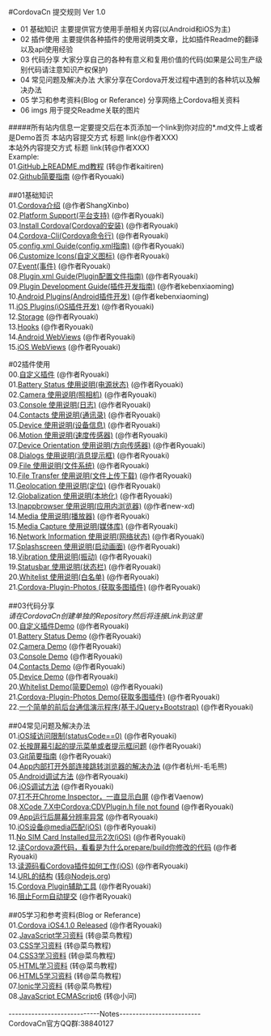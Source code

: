 #CordovaCn 提交规则 Ver 1.0<br>

- 01 基础知识 主要提供官方使用手册相关内容(以Android和iOS为主)<br>
- 02 插件使用 主要提供各种插件的使用说明类文章，比如插件Readme的翻译以及api使用经验<br>
- 03 代码分享 大家分享自己的各种有意义和复用价值的代码(如果是公司生产级别代码请注意知识产权保护)<br>
- 04 常见问题及解决办法 大家分享在Cordova开发过程中遇到的各种坑以及解决办法<br>
- 05 学习和参考资料(Blog or Referance) 分享网络上Cordova相关资料<br>
- 06 imgs     用于提交Readme关联的图片<br>

#####所有站内信息一定要提交后在本页添加一个link到你对应的*.md文件上或者是Demo首页
本站内容提交方式    标题 link(@作者XXX)<br>
本站外内容提交方式  标题 link(转@作者XXX)<br>
Example: <br>
01.[GitHub上README.md教程](http://blog.csdn.net/kaitiren/article/details/38513715) (转@作者kaitiren)<br>
02.[Github简要指南](https://github.com/CordovaCn/CordovaCn/blob/master/04%E5%B8%B8%E8%A7%81%E9%97%AE%E9%A2%98%E5%8F%8A%E8%A7%A3%E5%86%B3%E7%BB%8F%E9%AA%8C(Problem&Experience)/03.Git%E7%AE%80%E8%A6%81%E6%8C%87%E5%8D%97.md) (@作者Ryouaki)<br>
<br>
##01基础知识<br>
01.[Cordova介绍](https://github.com/CordovaCn/CordovaCn/blob/master/01%E5%9F%BA%E7%A1%80%E7%9F%A5%E8%AF%86(Basic%20Knowledge)/01.What-is-Cordova.md) (@作者ShangXinbo)<br>
02.[Platform Support(平台支持)](https://github.com/CordovaCn/CordovaCn/blob/master/01%E5%9F%BA%E7%A1%80%E7%9F%A5%E8%AF%86(Basic%20Knowledge)/02.Platform%20Supports(%E5%B9%B3%E5%8F%B0%E6%94%AF%E6%8C%81).md) (@作者Ryouaki)<br>
03.[Install Cordova(Cordova的安装)](https://github.com/CordovaCn/CordovaCn/blob/master/01%E5%9F%BA%E7%A1%80%E7%9F%A5%E8%AF%86(Basic%20Knowledge)/03Install%20Cordova(Cordova%E7%9A%84%E5%AE%89%E8%A3%85).md) (@作者Ryouaki)<br>
04.[Cordova-Cli(Cordova命令行)](https://github.com/CordovaCn/CordovaCn/blob/master/01%E5%9F%BA%E7%A1%80%E7%9F%A5%E8%AF%86(Basic%20Knowledge)/04.Cordova%20Command-Line-Interface(Cordova%E5%91%BD%E4%BB%A4%E8%A1%8C).md) (@作者Ryouaki)<br>
05.[config.xml Guide(config.xml指南)](https://github.com/CordovaCn/CordovaCn/blob/master/01%E5%9F%BA%E7%A1%80%E7%9F%A5%E8%AF%86(Basic%20Knowledge)/05.config.xml%20Guide(config.xml%E6%8C%87%E5%8D%97).md) (@作者Ryouaki)<br>
06.[Customize Icons(自定义图标)](https://github.com/CordovaCn/CordovaCn/blob/master/01%E5%9F%BA%E7%A1%80%E7%9F%A5%E8%AF%86(Basic%20Knowledge)/06.Customize%20Icons(%E8%87%AA%E5%AE%9A%E4%B9%89%E5%9B%BE%E6%A0%87).md) (@作者Ryouaki)<br>
07.[Event(事件)](https://github.com/CordovaCn/CordovaCn/blob/master/01%E5%9F%BA%E7%A1%80%E7%9F%A5%E8%AF%86(Basic%20Knowledge)/07.Event(%E4%BA%8B%E4%BB%B6).md) (@作者Ryouaki)<br>
08.[Plugin.xml Guide(Plugin配置文件指南)](https://github.com/CordovaCn/CordovaCn/blob/master/01%E5%9F%BA%E7%A1%80%E7%9F%A5%E8%AF%86(Basic%20Knowledge)/08.Plugin.xml%20Guide(Plugin%E9%85%8D%E7%BD%AE%E6%96%87%E4%BB%B6%E6%8C%87%E5%8D%97).md) (@作者Ryouaki)<br>
09.[Plugin Development Guide(插件开发指南)](https://github.com/CordovaCn/CordovaCn/blob/master/01%E5%9F%BA%E7%A1%80%E7%9F%A5%E8%AF%86(Basic%20Knowledge)/09.Plugin%20Development%20Guide(%E6%8F%92%E4%BB%B6%E5%BC%80%E5%8F%91%E6%8C%87%E5%8D%97).md) (@作者kebenxiaoming)
<br>
10.[Android Plugins(Android插件开发)](https://github.com/CordovaCn/CordovaCn/blob/master/01%E5%9F%BA%E7%A1%80%E7%9F%A5%E8%AF%86(Basic%20Knowledge)/10.Android%20Plugins(Android%E6%8F%92%E4%BB%B6%E5%BC%80%E5%8F%91).md) (@作者kebenxiaoming)<br>
11.[iOS Plugins(iOS插件开发)](https://github.com/CordovaCn/CordovaCn/blob/master/01%E5%9F%BA%E7%A1%80%E7%9F%A5%E8%AF%86(Basic%20Knowledge)/11.iOS%20Plugins(iOS%E6%8F%92%E4%BB%B6%E5%BC%80%E5%8F%91).md) (@作者Ryouaki)<br>
12.[Storage](https://github.com/CordovaCn/CordovaCn/blob/master/01%E5%9F%BA%E7%A1%80%E7%9F%A5%E8%AF%86(Basic%20Knowledge)/12.Store(%E5%AD%98%E5%82%A8).md) (@作者Ryouaki)<br>
13.[Hooks](https://github.com/CordovaCn/CordovaCn/blob/master/01%E5%9F%BA%E7%A1%80%E7%9F%A5%E8%AF%86(Basic%20Knowledge)/13.hooks.md) (@作者Ryouaki)<br>
14.[Android WebViews](https://github.com/CordovaCn/CordovaCn/blob/master/01%E5%9F%BA%E7%A1%80%E7%9F%A5%E8%AF%86(Basic%20Knowledge)/14.Android%20Webview(Android%E5%B5%8C%E5%85%A5%E5%BC%8FWebview).md) (@作者Ryouaki)<br>
15.[iOS WebViews](https://github.com/CordovaCn/CordovaCn/blob/master/01%E5%9F%BA%E7%A1%80%E7%9F%A5%E8%AF%86(Basic%20Knowledge)/15.iOS%20Webview(iOS%E5%B5%8C%E5%85%A5%E5%BC%8FWebview).md) (@作者Ryouaki)<br>

#02插件使用<br>
00.[自定义插件](https://github.com/CordovaCn/CordovaPluginsDemo/blob/master/cordova-plugin-custom/README.md) (@作者Ryouaki)<br>
01.[Battery Status 使用说明(电源状态)](https://github.com/CordovaCn/CordovaCn/blob/master/02%E6%8F%92%E4%BB%B6%E4%BD%BF%E7%94%A8(About%20Plugin)/01.cordova-plugin-battery-status.md) (@作者Ryouaki)<br>
02.[Camera 使用说明(照相机)](https://github.com/CordovaCn/CordovaCn/blob/master/02%E6%8F%92%E4%BB%B6%E4%BD%BF%E7%94%A8(About%20Plugin)/02.cordova-plugin-camera.md) (@作者Ryouaki)<br>
03.[Console 使用说明(日志)](https://github.com/CordovaCn/CordovaCn/blob/master/02%E6%8F%92%E4%BB%B6%E4%BD%BF%E7%94%A8(About%20Plugin)/03.cordova-plugin-console.md) (@作者Ryouaki)<br>
04.[Contacts 使用说明(通讯录)](https://github.com/CordovaCn/CordovaCn/blob/master/02%E6%8F%92%E4%BB%B6%E4%BD%BF%E7%94%A8(About%20Plugin)/04.cordova-plugin-contacts.md) (@作者Ryouaki)<br>
05.[Device 使用说明(设备信息)](https://github.com/CordovaCn/CordovaCn/blob/master/02%E6%8F%92%E4%BB%B6%E4%BD%BF%E7%94%A8(About%20Plugin)/05.cordova-plugin-device.md) (@作者Ryouaki)<br>
06.[Motion 使用说明(速度传感器)](https://github.com/CordovaCn/CordovaCn/blob/master/02%E6%8F%92%E4%BB%B6%E4%BD%BF%E7%94%A8(About%20Plugin)/06.cordova-plugin-device-motion.md) (@作者Ryouaki)<br>
07.[Device Orientation 使用说明(方向传感器)](https://github.com/CordovaCn/CordovaCn/blob/master/02%E6%8F%92%E4%BB%B6%E4%BD%BF%E7%94%A8(About%20Plugin)/07.cordova-plugin-device-orientation.md) (@作者Ryouaki)<br>
08.[Dialogs 使用说明(消息提示框)](https://github.com/CordovaCn/CordovaCn/blob/master/02%E6%8F%92%E4%BB%B6%E4%BD%BF%E7%94%A8(About%20Plugin)/08.cordova-plugin-dialogs.md) (@作者Ryouaki)<br>
09.[File 使用说明(文件系统)](https://github.com/CordovaCn/CordovaCn/blob/master/02%E6%8F%92%E4%BB%B6%E4%BD%BF%E7%94%A8(About%20Plugin)/09.cordova-plugin-file.md) (@作者Ryouaki)<br>
10.[File Transfer 使用说明(文件上传下载)](https://github.com/CordovaCn/CordovaCn/blob/master/02%E6%8F%92%E4%BB%B6%E4%BD%BF%E7%94%A8(About%20Plugin)/10.cordova-plugin-file-transfer.md) (@作者Ryouaki)<br>
11.[Geolocation 使用说明(定位)](https://github.com/CordovaCn/CordovaCn/blob/master/02%E6%8F%92%E4%BB%B6%E4%BD%BF%E7%94%A8(About%20Plugin)/11.cordova-plugin-geolocation.md) (@作者Ryouaki)<br>
12.[Globalization 使用说明(本地化)](https://github.com/CordovaCn/CordovaCn/blob/master/02%E6%8F%92%E4%BB%B6%E4%BD%BF%E7%94%A8(About%20Plugin)/12.cordova-plugin-globalization.md) (@作者Ryouaki)<br>
13.[Inappbrowser 使用说明(应用内浏览器)](https://github.com/CordovaCn/CordovaCn/blob/master/02%E6%8F%92%E4%BB%B6%E4%BD%BF%E7%94%A8(About%20Plugin)/13.cordova-plugin-inappbrowser.md) (@作者new-xd)<br>
14.[Media 使用说明(播放器)](https://github.com/CordovaCn/CordovaCn/blob/master/02%E6%8F%92%E4%BB%B6%E4%BD%BF%E7%94%A8(About%20Plugin)/14.cordova-plugin-media.md) (@作者Ryouaki)<br>
15.[Media Capture 使用说明(媒体库)](https://github.com/CordovaCn/CordovaCn/blob/master/02%E6%8F%92%E4%BB%B6%E4%BD%BF%E7%94%A8(About%20Plugin)/15.cordova-plugin-media-capture.md) (@作者Ryouaki)<br>
16.[Network Information 使用说明(网络状态)](https://github.com/CordovaCn/CordovaCn/blob/master/02%E6%8F%92%E4%BB%B6%E4%BD%BF%E7%94%A8(About%20Plugin)/16.cordova-plugin-network-information.md) (@作者Ryouaki)<br>
17.[Splashscreen 使用说明(启动画面)](https://github.com/CordovaCn/CordovaCn/blob/master/02%E6%8F%92%E4%BB%B6%E4%BD%BF%E7%94%A8(About%20Plugin)/17.cordova-plugin-splashscreen.md) (@作者Ryouaki)<br>
18.[Vibration 使用说明(振动)](https://github.com/CordovaCn/CordovaCn/blob/master/02%E6%8F%92%E4%BB%B6%E4%BD%BF%E7%94%A8(About%20Plugin)/18.cordova-plugin-vibration.md) (@作者Ryouaki)<br>
19.[Statusbar 使用说明(状态栏)](https://github.com/CordovaCn/CordovaCn/blob/master/02%E6%8F%92%E4%BB%B6%E4%BD%BF%E7%94%A8(About%20Plugin)/19.cordova-plugin-statusbar.md) (@作者Ryouaki)<br>
20.[Whitelist 使用说明(白名单)](https://github.com/CordovaCn/CordovaCn/blob/master/02%E6%8F%92%E4%BB%B6%E4%BD%BF%E7%94%A8(About%20Plugin)/20.cordova-plugin-whitelist.md) (@作者Ryouaki)<br>
21.[Cordova-Plugin-Photos (获取多图插件)](https://github.com/ryouaki/Cordova-Plugin-Photos/blob/master/README.md) (@作者Ryouaki)<br>
<br>
##03代码分享<br>
*请在CordovaCn创建单独的Repository然后将连接Link到这里*<br>
00.[自定义插件Demo](https://github.com/CordovaCn/CordovaPluginsDemo) (@作者Ryouaki)<br>
01.[Battery Status Demo](https://github.com/CordovaCn/CordovaPluginsDemo) (@作者Ryouaki)<br>
02.[Camera Demo](https://github.com/CordovaCn/CordovaPluginsDemo) (@作者Ryouaki)<br>
03.[Console Demo](https://github.com/CordovaCn/CordovaPluginsDemo) (@作者Ryouaki)<br>
04.[Contacts Demo](https://github.com/CordovaCn/CordovaPluginsDemo) (@作者Ryouaki)<br>
05.[Device Demo](https://github.com/CordovaCn/CordovaPluginsDemo) (@作者Ryouaki)<br>
20.[Whitelist Demo(简要Demo)](https://github.com/CordovaCn/CordovaPluginsDemo) (@作者Ryouaki)<br>
21.[Cordova-Plugin-Photos Demo(获取多图插件)](https://github.com/ryouaki/Cordova-Plugin-Photos) (@作者Ryouaki)<br>
22.[一个简单的前后台通信演示程序(基于JQuery+Bootstrap)](https://github.com/ryouaki/Mobile-Module-Js) (@作者Ryouaki)<br>
<br>
##04常见问题及解决办法<br>
01.[iOS域访问限制(statusCode==0)](https://github.com/CordovaCn/CordovaCn/blob/master/04%E5%B8%B8%E8%A7%81%E9%97%AE%E9%A2%98%E5%8F%8A%E8%A7%A3%E5%86%B3%E7%BB%8F%E9%AA%8C(Problem&Experience)/01.iOS%E5%9F%9F%E8%AE%BF%E9%97%AE%E9%99%90%E5%88%B6(Ajax%E8%AF%B7%E6%B1%82%E8%BF%94%E5%9B%9EstatusCode==0).md) (@作者Ryouaki)<br>
02.[长按屏幕引起的提示菜单或者提示框问题](https://github.com/CordovaCn/CordovaCn/blob/master/04%E5%B8%B8%E8%A7%81%E9%97%AE%E9%A2%98%E5%8F%8A%E8%A7%A3%E5%86%B3%E7%BB%8F%E9%AA%8C(Problem%26Experience)/02.%E9%95%BF%E6%8C%89%E5%B1%8F%E5%B9%95%E5%BC%95%E8%B5%B7%E7%9A%84%E6%8F%90%E7%A4%BA%E8%8F%9C%E5%8D%95%E6%88%96%E8%80%85%E6%8F%90%E7%A4%BA%E6%A1%86%E9%97%AE%E9%A2%98.md) (@作者Ryouaki)<br>
03.[Git简要指南](https://github.com/CordovaCn/CordovaCn/blob/master/04%E5%B8%B8%E8%A7%81%E9%97%AE%E9%A2%98%E5%8F%8A%E8%A7%A3%E5%86%B3%E7%BB%8F%E9%AA%8C(Problem%26Experience)/03.Git%E7%AE%80%E8%A6%81%E6%8C%87%E5%8D%97.md) (@作者Ryouaki)<br>
04.[App内部打开外部连接跳转浏览器的解决办法](https://github.com/CordovaCn/CordovaCn/blob/master/04%E5%B8%B8%E8%A7%81%E9%97%AE%E9%A2%98%E5%8F%8A%E8%A7%A3%E5%86%B3%E7%BB%8F%E9%AA%8C(Problem%26Experience)/04.App%E5%86%85%E9%83%A8%E6%89%93%E5%BC%80%E5%A4%96%E9%83%A8%E8%BF%9E%E6%8E%A5%E8%B7%B3%E8%BD%AC%E6%B5%8F%E8%A7%88%E5%99%A8%E7%9A%84%E8%A7%A3%E5%86%B3%E5%8A%9E%E6%B3%95.md) (@作者杭州-毛毛熊)<br>
05.[Android调试方法](https://github.com/CordovaCn/CordovaCn/blob/master/04%E5%B8%B8%E8%A7%81%E9%97%AE%E9%A2%98%E5%8F%8A%E8%A7%A3%E5%86%B3%E7%BB%8F%E9%AA%8C(Problem&Experience)/05.Android%E8%B0%83%E8%AF%95%E6%96%B9%E6%B3%95.md) (@作者Ryouaki)<br>
06.[iOS调试方法](https://github.com/CordovaCn/CordovaCn/blob/master/04%E5%B8%B8%E8%A7%81%E9%97%AE%E9%A2%98%E5%8F%8A%E8%A7%A3%E5%86%B3%E7%BB%8F%E9%AA%8C(Problem%26Experience)/06.iOS%E8%B0%83%E8%AF%95%E6%96%B9%E6%B3%95.md) (@作者Ryouaki)<br>
07.[打不开Chrome Inspector，一直显示白屏](https://github.com/CordovaCn/CordovaCn/blob/master/04%E5%B8%B8%E8%A7%81%E9%97%AE%E9%A2%98%E5%8F%8A%E8%A7%A3%E5%86%B3%E7%BB%8F%E9%AA%8C(Problem%26Experience)/07%E6%89%93%E4%B8%8D%E5%BC%80Chrome%20Inspector%EF%BC%8C%20%E4%B8%80%E7%9B%B4%E6%98%BE%E7%A4%BA%E7%99%BD%E5%B1%8F.md) (@作者Vaenow)<br>
08.[XCode 7.X中Cordova:CDVPlugin.h file not found](https://github.com/CordovaCn/CordovaCn/blob/master/04%E5%B8%B8%E8%A7%81%E9%97%AE%E9%A2%98%E5%8F%8A%E8%A7%A3%E5%86%B3%E7%BB%8F%E9%AA%8C(Problem%26Experience)/08.XCode%207.X%E4%B8%AD-Cordova%20CDVPlugin.h-%20file%20not%20found.md) (@作者Ryouaki)<br>
09.[App运行后屏幕分辨率异常](https://github.com/CordovaCn/CordovaCn/blob/master/04%E5%B8%B8%E8%A7%81%E9%97%AE%E9%A2%98%E5%8F%8A%E8%A7%A3%E5%86%B3%E7%BB%8F%E9%AA%8C(Problem%26Experience)/09.App%E8%BF%90%E8%A1%8C%E5%90%8E%E5%B1%8F%E5%B9%95%E5%88%86%E8%BE%A8%E7%8E%87%E5%BC%82%E5%B8%B8.md) (@作者Ryouaki)<br>
10.[iOS设备@media匹配(iOS)](https://github.com/CordovaCn/CordovaCn/blob/master/04%E5%B8%B8%E8%A7%81%E9%97%AE%E9%A2%98%E5%8F%8A%E8%A7%A3%E5%86%B3%E7%BB%8F%E9%AA%8C(Problem%26Experience)/10.iOS%E8%AE%BE%E5%A4%87%40media%E5%8C%B9%E9%85%8D(iOS).md) (@作者Ryouaki)<br>
11.[No SIM Card Installed显示2次(iOS)](https://github.com/CordovaCn/CordovaCn/blob/master/04%E5%B8%B8%E8%A7%81%E9%97%AE%E9%A2%98%E5%8F%8A%E8%A7%A3%E5%86%B3%E7%BB%8F%E9%AA%8C(Problem%26Experience)/11.No%20SIM%20Card%20Installed%20Twice(iOS).md) (@作者Ryouaki)<br>
12.[读Cordova源代码，看看是为什么prepare/build你修改的代码](https://github.com/CordovaCn/CordovaCn/blob/master/04%E5%B8%B8%E8%A7%81%E9%97%AE%E9%A2%98%E5%8F%8A%E8%A7%A3%E5%86%B3%E7%BB%8F%E9%AA%8C(Problem&Experience)/12.%E8%AF%BBCordova%E6%BA%90%E4%BB%A3%E7%A0%81%EF%BC%8C%E7%9C%8B%E7%9C%8B%E6%98%AF%E8%B0%81%E5%B9%B2%E6%8E%89%E4%BA%86%E4%BD%A0%E4%BF%AE%E6%94%B9%E7%9A%84%E4%BB%A3%E7%A0%81.md) (@作者Ryouaki)<br>
13.[读源码看Cordova插件如何工作(iOS)](https://github.com/CordovaCn/CordovaCn/blob/master/04%E5%B8%B8%E8%A7%81%E9%97%AE%E9%A2%98%E5%8F%8A%E8%A7%A3%E5%86%B3%E7%BB%8F%E9%AA%8C(Problem&Experience)/13.%E8%AF%BB%E6%BA%90%E7%A0%81%E7%9C%8BCordova%E6%8F%92%E4%BB%B6%E5%A6%82%E4%BD%95%E5%B7%A5%E4%BD%9C(iOS).md) (@作者Ryouaki)<br>
14.[URL的结构](https://github.com/CordovaCn/CordovaCn/blob/master/04%E5%B8%B8%E8%A7%81%E9%97%AE%E9%A2%98%E5%8F%8A%E8%A7%A3%E5%86%B3%E7%BB%8F%E9%AA%8C(Problem%26Experience)/14.URL%E7%9A%84%E7%BB%93%E6%9E%84) (转@Nodejs.org)<br>
15.[Cordova Plugin辅助工具](https://github.com/ryouaki/pluginCreater) (@作者Ryouaki)<br>
16.[阻止Form自动提交](https://github.com/CordovaCn/CordovaCn/blob/master/04%E5%B8%B8%E8%A7%81%E9%97%AE%E9%A2%98%E5%8F%8A%E8%A7%A3%E5%86%B3%E7%BB%8F%E9%AA%8C(Problem&Experience)/16.%E7%A6%81%E6%AD%A2form%E6%8F%90%E4%BA%A4.md) (@作者Ryouaki)<br>
<br>
##05学习和参考资料(Blog or Referance)<br>
01.[Cordova iOS4.1.0 Released](https://github.com/CordovaCn/CordovaCn/blob/master/05%E5%AE%98%E6%96%B9%E5%8D%9A%E6%96%87(Blog%20from%20Cordova)/02-Mar-2016%20Cordova%20iOS%204.1.0%20Released.md) (@作者Ryouaki)<br>
02.[JavaScript学习资料](http://www.runoob.com/js/js-tutorial.html) (转@菜鸟教程)<br>
03.[CSS学习资料](http://www.runoob.com/css/css-tutorial.html) (转@菜鸟教程)<br>
04.[CSS3学习资料](http://www.runoob.com/css3/css3-tutorial.html) (转@菜鸟教程)<br>
05.[HTML学习资料](http://www.runoob.com/html/html-tutorial.html) (转@菜鸟教程)<br>
06.[HTML5学习资料](http://www.runoob.com/html/html5-intro.html) (转@菜鸟教程)<br>
07.[Ionic学习资料](http://www.runoob.com/ionic/ionic-tutorial.html) (转@菜鸟教程)<br>
08.[JavaScript ECMAScript6](https://gank.io/post/564151c1f1df1210001c9161) (转@小问)<br>
<br>
----------------------------Notes-------------------------<br>
CordovaCn官方QQ群:38840127
